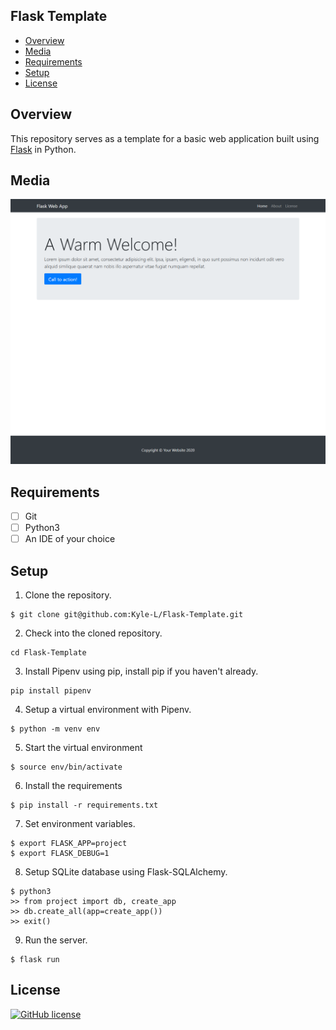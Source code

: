 ## Flask Template

- [Overview](#overview)
- [Media](#media)
- [Requirements](#requirements)
- [Setup](#setup)
- [License](#license)

<a name="overview"/></a>
## Overview
This repository serves as a template for a basic web application built using [Flask](https://flask.palletsprojects.com/en/1.1.x/) in Python.

<a name="media"/></a>
## Media
![Screennshot of homepage](docs/screenshots/screenshot-home.png)

<a name="requirements"/></a>
## Requirements
- [ ] Git
- [ ] Python3
- [ ] An IDE of your choice

<a name="setup"/></a>
## Setup
1. Clone the repository.
```
$ git clone git@github.com:Kyle-L/Flask-Template.git
```

2. Check into the cloned repository.
```
cd Flask-Template
```

3. Install Pipenv using pip, install pip if you haven't already.
```
pip install pipenv
```

4. Setup a virtual environment with Pipenv.
```
$ python -m venv env
```

5. Start the virtual environment
```
$ source env/bin/activate
```

6. Install the requirements
```
$ pip install -r requirements.txt
```

7. Set environment variables.
```
$ export FLASK_APP=project
$ export FLASK_DEBUG=1
```

8. Setup SQLite database using Flask-SQLAlchemy.
```
$ python3
>> from project import db, create_app
>> db.create_all(app=create_app())
>> exit()
```

9. Run the server.
```
$ flask run
```

<a name="license"></a>
## License
[![GitHub license](https://img.shields.io/badge/license-MIT-blue.svg)](LICENSE)

